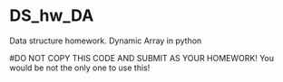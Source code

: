 # DS_hw_DA
Data structure homework. Dynamic Array in python

#DO NOT COPY THIS CODE AND SUBMIT AS YOUR HOMEWORK!
You would be not the only one to use this!
